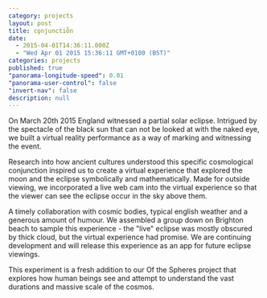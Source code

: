 ```yaml
---
category: projects
layout: post
title: co̥njunctio̊n
date: 
  - 2015-04-01T14:36:11.000Z
  - "Wed Apr 01 2015 15:36:11 GMT+0100 (BST)"
categories: projects
published: true
"panorama-longitude-speed": 0.01
"panorama-user-control": false
"invert-nav": false
description: null
---
```


On March 20th 2015 England witnessed a partial solar eclipse. Intrigued by the spectacle of the black sun that can not be looked at with the naked eye, we built a virtual reality performance as a way of marking and witnessing the event. 

Research into how ancient cultures understood this specific cosmological conjunction inspired us to create a virtual experience that explored the moon and the eclipse symbolically and mathematically. Made for outside viewing, we incorporated a live web cam into the virtual experience so that the viewer can see the eclipse occur in the sky above them.

A timely collaboration with cosmic bodies, typical english weather and a generous amount of humour. We assembled a group down on Brighton beach to sample this experience - the "live" eclipse was mostly obscured by thick cloud, but the virtual experience had promise. We are continuing development and will release this experience as an app for future eclipse viewings.

This experiment is a fresh addition to our Of the Spheres project that explores how human beings see and attempt to understand the vast durations and massive scale of the cosmos.
